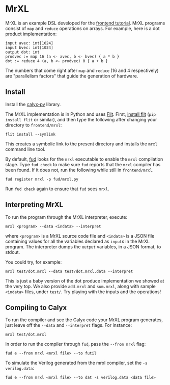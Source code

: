 # MrXL

MrXL is an example DSL developed for the [frontend tutorial][fronttut].
MrXL programs consist of `map` and `reduce` operations on arrays. 
For example, here is a dot product implementation:

    input avec: int[1024]
    input bvec: int[1024]
    output dot: int
    prodvec := map 16 (a <- avec, b <- bvec) { a * b }
    dot := reduce 4 (a, b <- prodvec) 0 { a + b }

The numbers that come right after `map` and `reduce` (16 and 4 respectively) are "parallelism factors" that guide the generation of hardware.


Install
-------

Install the [calyx-py](../calyx-py.md) library.

The MrXL implementation is in Python and uses [Flit][].
First, [install flit][flit] (`pip install flit` or similar), and then type the
following after changing your directory to `frontend/mrxl`:

    flit install --symlink

This creates a symbolic link to the present directory and installs the `mrxl` command line tool.

By default, [fud](../fud) looks for the `mrxl` executable to enable
the `mrxl` compilation stage.
Type `fud check` to make sure `fud` reports that the `mrxl` compiler has been
found. If it does not, run the following while still in `frontend/mrxl`.

    fud register mrxl -p fud/mrxl.py

Run `fud check` again to ensure that `fud` sees `mrxl`.


Interpreting MrXL
-----------------

To run the program through the MrXL interpreter, execute:

    mrxl <program> --data <indata> --interpret

where `<program>` is a MrXL source code file and `<indata>` is a JSON file containing values for all the variables declared as `input`s in the MrXL program. The interpreter dumps the `output` variables, in a JSON format, to stdout.

You could try, for example:

    mrxl test/dot.mrxl --data test/dot.mrxl.data --interpret

This is just a baby version of the dot produce implementation we showed at the very top.
We also provide `add.mrxl` and `sum.mrxl`, along with sample `<indata>` files, under `test/`. Try playing with the inputs and the operations!


Compiling to Calyx
------------------

To run the compiler and see the Calyx code your MrXL program generates, just leave off the `--data` and `--interpret` flags. For instance:

    mrxl test/dot.mrxl

In order to run the compiler through `fud`, pass the `--from mrxl` flag:

    fud e --from mrxl <mrxl file> --to futil

To simulate the Verilog generated from the mrxl compiler, set the `-s
verilog.data`:

    fud e --from mrxl <mrxl file> --to dat -s verilog.data <data file>


[flit]: https://flit.readthedocs.io/en/latest/index.html
[fronttut]: ../tutorial/frontend-tut.md
